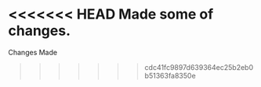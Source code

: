 <<<<<<< HEAD
Made some of changes.
=======
Changes Made
>>>>>>> cdc41fc9897d639364ec25b2eb0b51363fa8350e
